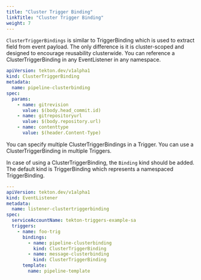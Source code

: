 ```yaml
---
title: "Cluster Trigger Binding"
linkTitle: "Cluster Trigger Binding"
weight: 7
---
```


`ClusterTriggerBindings` is similar to TriggerBinding which is used to extract
field from event payload. The only difference is it is cluster-scoped and
designed to encourage reusability clusterwide. You can reference a
ClusterTriggerBinding in any EventListener in any namespace.

<!-- FILE: examples/clustertriggerbindings/clustertriggerbinding.yaml -->
```YAML
apiVersion: tekton.dev/v1alpha1
kind: ClusterTriggerBinding
metadata:
  name: pipeline-clusterbinding
spec:
  params:
    - name: gitrevision
      value: $(body.head_commit.id)
    - name: gitrepositoryurl
      value: $(body.repository.url)
    - name: contenttype
      value: $(header.Content-Type)
```


You can specify multiple ClusterTriggerBindings in a Trigger. You can use a
ClusterTriggerBinding in multiple Triggers.

In case of using a ClusterTriggerBinding, the `Binding` kind should be added.
The default kind is TriggerBinding which represents a namespaced TriggerBinding.

<!-- FILE: examples/eventlisteners/eventlistener-clustertriggerbinding.yaml -->
```YAML
---
apiVersion: tekton.dev/v1alpha1
kind: EventListener
metadata:
  name: listener-clustertriggerbinding
spec:
  serviceAccountName: tekton-triggers-example-sa
  triggers:
    - name: foo-trig
      bindings:
        - name: pipeline-clusterbinding
          kind: ClusterTriggerBinding
        - name: message-clusterbinding
          kind: ClusterTriggerBinding
      template:
        name: pipeline-template
```

